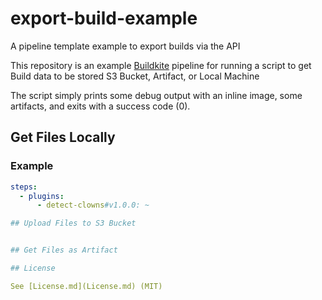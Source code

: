 # export-build-example
A pipeline template example to export builds via the API

This repository is an example [Buildkite](https://buildkite.com/) pipeline for running a script to get Build data to be stored S3 Bucket, Artifact, or Local Machine 

The script simply prints some debug output with an inline image, some artifacts, and exits with a success code (0).

## Get Files Locally
### Example

```yml
steps:
  - plugins:
      - detect-clowns#v1.0.0: ~

## Upload Files to S3 Bucket


## Get Files as Artifact

## License

See [License.md](License.md) (MIT)

